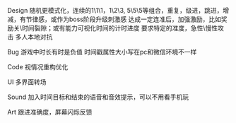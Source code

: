 Design
    随机更模式化，连续的1\1\1，1\2\3, 5\5\5等组合，重复，级进，跳进，增减，有节律感，或作为boss阶段升级刺激感
	达成一定连准后，加强激励，比如奖励关\时间裂隙；或有能力可视化时间的计时进度
    要求特定的准度，急性\慢性攻击
    多人本地对抗

Bug
    游戏中时长有时是负值
    时间戳属性大小写在pc和微信环境不一样

Code
    视情况重构优化

UI
    多界面转场

Sound
	加入时间目标和结束的语音和音效提示，可以不用看手机玩

Art
	跟进准确度，屏幕闪烁反馈

